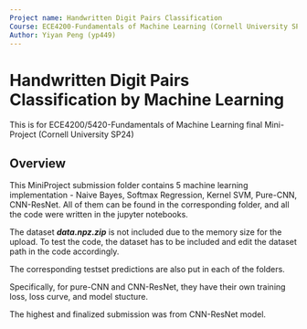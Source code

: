 ```yaml
---
Project name: Handwritten Digit Pairs Classification
Course: ECE4200-Fundamentals of Machine Learning (Cornell University SP24)
Author: Yiyan Peng (yp449)
---
```


# Handwritten Digit Pairs Classification by Machine Learning

This is for ECE4200/5420-Fundamentals of Machine Learning final Mini-Project (Cornell University SP24)

## Overview

This MiniProject submission folder contains 5 machine learning implementation - Naive Bayes, Softmax Regression, Kernel SVM, Pure-CNN, CNN-ResNet. All of them can be found in the corresponding folder, and all the code were written in the jupyter notebooks.

The dataset ***data.npz.zip*** is not included due to the memory size for the upload. To test the code, the dataset has to be included and edit the dataset path in the code accordingly.

The corresponding testset predictions are also put in each of the folders.

Specifically, for pure-CNN and CNN-ResNet, they have their own training loss, loss curve, and model stucture.

The highest and finalized submission was from CNN-ResNet model.
